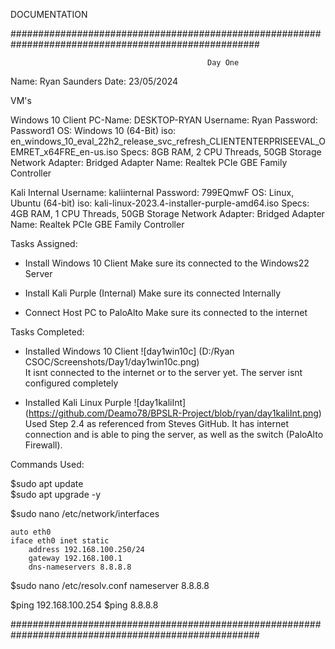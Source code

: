DOCUMENTATION

#####################################################################################################

                                                Day One
                                            
Name: Ryan Saunders
Date: 23/05/2024


VM's

Windows 10 Client 
    PC-Name: DESKTOP-RYAN
    Username: Ryan
    Password: Password1
OS: Windows 10 (64-Bit)
iso: en_windows_10_eval_22h2_release_svc_refresh_CLIENTENTERPRISEEVAL_OEMRET_x64FRE_en-us.iso
Specs: 8GB RAM, 2 CPU Threads, 50GB Storage
Network Adapter: Bridged Adapter
    Name: Realtek PCIe GBE Family Controller

Kali Internal
    Username: kaliinternal
    Password: 799EQmwF
OS: Linux, Ubuntu (64-bit)
iso: kali-linux-2023.4-installer-purple-amd64.iso
Specs: 4GB RAM, 1 CPU Threads, 50GB Storage
Network Adapter: Bridged Adapter
    Name: Realtek PCIe GBE Family Controller


Tasks Assigned:

- Install Windows 10 Client
Make sure its connected to the Windows22 Server

- Install Kali Purple (Internal)
Make sure its connected Internally

- Connect Host PC to PaloAlto
Make sure its connected to the internet


Tasks Completed:
- Installed Windows 10 Client 
![day1win10c]
(D:/Ryan CSOC/Screenshots/Day1/day1win10c.png)  
It isnt connected to the internet or to the server yet. The server isnt configured completely 

- Installed Kali Linux Purple
![day1kaliInt]
(https://github.com/Deamo78/BPSLR-Project/blob/ryan/day1kaliInt.png)
Used Step 2.4 as referenced from Steves GitHub.
It has internet connection and is able to ping the server, as well as the switch (PaloAlto Firewall).


Commands Used:

$sudo apt update  
$sudo apt upgrade -y

$sudo nano /etc/network/interfaces
    
    auto eth0
    iface eth0 inet static
        address 192.168.100.250/24
        gateway 192.168.100.1
        dns-nameservers 8.8.8.8

$sudo nano /etc/resolv.conf
nameserver 8.8.8.8

$ping 192.168.100.254
$ping 8.8.8.8


#####################################################################################################
                                                















